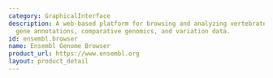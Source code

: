 ```yaml
---
category: GraphicalInterface
description: A web-based platform for browsing and analyzing vertebrate genomes, including
  gene annotations, comparative genomics, and variation data.
id: ensembl.browser
name: Ensembl Genome Browser
product_url: https://www.ensembl.org
layout: product_detail
---
```


